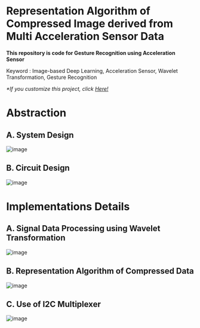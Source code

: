 # Representation Algorithm of Compressed Image derived from Multi Acceleration Sensor Data

**This repository is code for Gesture Recognition using Acceleration Sensor**

Keyword : Image-based Deep Learning, Acceleration Sensor, Wavelet Transformation, Gesture Recognition

*\*If you customize this project, click [Here!](GETTING_STARTED.md)*

# Abstraction
## A. System Design

![image](https://user-images.githubusercontent.com/67869508/146363589-0f3c32d4-ecee-4e9a-bd6e-f5bf5cb1ef47.png)

## B. Circuit Design

![image](https://user-images.githubusercontent.com/67869508/146363621-9a63acd8-8e61-44ac-9d7f-49d05b70c90b.png)

# Implementations Details

## A. Signal Data Processing using Wavelet Transformation
![image](https://user-images.githubusercontent.com/67869508/146363737-3547529e-4bf2-4ecc-87a3-3b0a2e18ecf2.png)


## B. Representation Algorithm of Compressed Data
![image](https://user-images.githubusercontent.com/67869508/146363911-51407634-b285-41a0-8760-fccf1874c524.png)


## C. Use of I2C Multiplexer
![image](https://user-images.githubusercontent.com/67869508/146364478-237a0730-5a79-4b6d-85d7-dbee9bd54936.png)
